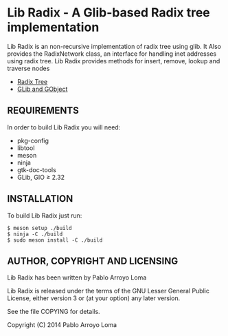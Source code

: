 Lib Radix - A Glib-based Radix tree implementation
==================================================

Lib Radix is an non-recursive implementation of radix tree using glib.
It Also provides the RadixNetwork class, an interface for handling
inet addresses using radix tree.
Lib Radix provides methods for insert, remove, lookup and traverse nodes

 * [Radix Tree][radix-tree]
 * [GLib and GObject][glib]


REQUIREMENTS
------------
In order to build Lib Radix you will need:

 * pkg-config
 * libtool
 * meson
 * ninja
 * gtk-doc-tools
 * GLib, GIO ≥ 2.32

INSTALLATION
-------------
To build Lib Radix just run:

    $ meson setup ./build
    $ ninja -C ./build
    $ sudo meson install -C ./build

AUTHOR, COPYRIGHT AND LICENSING
-------------------------------
Lib Radix has been written by Pablo Arroyo Loma

Lib Radix is released under the terms of the GNU Lesser General Public License,
either version 3 or (at your option) any later version.

See the file COPYING for details.

Copyright (C) 2014  Pablo Arroyo Loma

[radix-tree]: http://en.wikipedia.org/wiki/Radix_tree
[glib]: http://www.gtk.org
